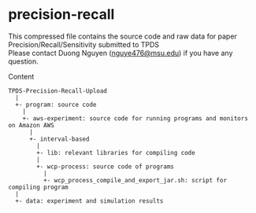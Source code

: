 # precision-recall
This compressed file contains the source code and raw data for paper Precision/Recall/Sensitivity submitted to TPDS  
Please contact Duong Nguyen (nguye476@msu.edu) if you have any question.  

Content  
```
TPDS-Precision-Recall-Upload  
  |  
  +- program: source code  
    |  
    +- aws-experiment: source code for running programs and monitors on Amazon AWS  
      |  
      +- interval-based  
        |  
        +- lib: relevant libraries for compiling code  
        |  
        +- wcp-process: source code of programs  
          |  
          +- wcp_process_compile_and_export_jar.sh: script for compiling program  
  |  
  +- data: experiment and simulation results  
```  

